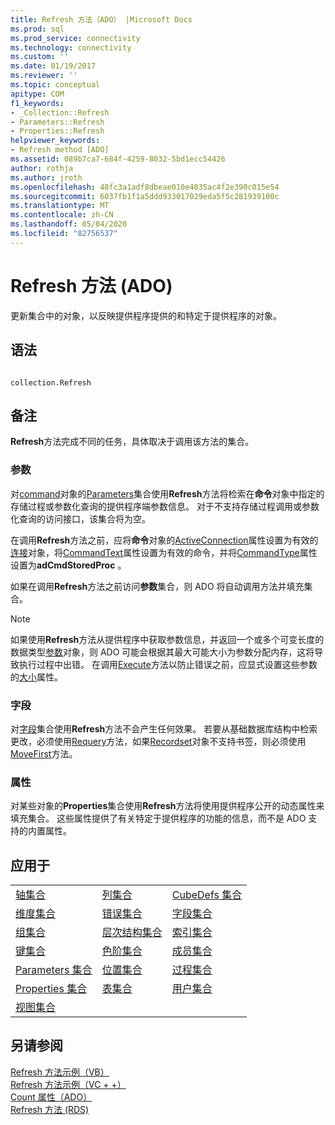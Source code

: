 ```yaml
---
title: Refresh 方法（ADO） |Microsoft Docs
ms.prod: sql
ms.prod_service: connectivity
ms.technology: connectivity
ms.custom: ''
ms.date: 01/19/2017
ms.reviewer: ''
ms.topic: conceptual
apitype: COM
f1_keywords:
- _Collection::Refresh
- Parameters::Refresh
- Properties::Refresh
helpviewer_keywords:
- Refresh method [ADO]
ms.assetid: 089b7ca7-684f-4259-8032-5bd1ecc54426
author: rothja
ms.author: jroth
ms.openlocfilehash: 48fc3a1adf8dbeae010e4035ac4f2e390c015e54
ms.sourcegitcommit: 6037fb1f1a5ddd933017029eda5f5c281939100c
ms.translationtype: MT
ms.contentlocale: zh-CN
ms.lasthandoff: 05/04/2020
ms.locfileid: "82756537"
---
```

# <a name="refresh-method-ado"></a>Refresh 方法 (ADO)
更新集合中的对象，以反映提供程序提供的和特定于提供程序的对象。  
  
## <a name="syntax"></a>语法  
  
```  
  
collection.Refresh  
```  
  
## <a name="remarks"></a>备注  
 **Refresh**方法完成不同的任务，具体取决于调用该方法的集合。  
  
### <a name="parameters"></a>参数  
 对[command](../../../ado/reference/ado-api/command-object-ado.md)对象的[Parameters](../../../ado/reference/ado-api/parameters-collection-ado.md)集合使用**Refresh**方法将检索在**命令**对象中指定的存储过程或参数化查询的提供程序端参数信息。 对于不支持存储过程调用或参数化查询的访问接口，该集合将为空。  
  
 在调用**Refresh**方法之前，应将**命令**对象的[ActiveConnection](../../../ado/reference/ado-api/activeconnection-property-ado.md)属性设置为有效的[连接](../../../ado/reference/ado-api/connection-object-ado.md)对象，将[CommandText](../../../ado/reference/ado-api/commandtext-property-ado.md)属性设置为有效的命令，并将[CommandType](../../../ado/reference/ado-api/commandtype-property-ado.md)属性设置为**adCmdStoredProc** 。  
  
 如果在调用**Refresh**方法之前访问**参数**集合，则 ADO 将自动调用方法并填充集合。  
  
> [!NOTE]
>  如果使用**Refresh**方法从提供程序中获取参数信息，并返回一个或多个可变长度的数据类型[参数](../../../ado/reference/ado-api/parameter-object.md)对象，则 ADO 可能会根据其最大可能大小为参数分配内存，这将导致执行过程中出错。 在调用[Execute](../../../ado/reference/ado-api/execute-method-ado-command.md)方法以防止错误之前，应显式设置这些参数的[大小](../../../ado/reference/ado-api/size-property-ado-parameter.md)属性。  
  
### <a name="fields"></a>字段  
 对[字段](../../../ado/reference/ado-api/fields-collection-ado.md)集合使用**Refresh**方法不会产生任何效果。 若要从基础数据库结构中检索更改，必须使用[Requery](../../../ado/reference/ado-api/requery-method.md)方法，如果[Recordset](../../../ado/reference/ado-api/recordset-object-ado.md)对象不支持书签，则必须使用[MoveFirst](../../../ado/reference/ado-api/movefirst-movelast-movenext-and-moveprevious-methods-ado.md)方法。  
  
### <a name="properties"></a>属性  
 对某些对象的**Properties**集合使用**Refresh**方法将使用提供程序公开的动态属性来填充集合。 这些属性提供了有关特定于提供程序的功能的信息，而不是 ADO 支持的内置属性。  
  
## <a name="applies-to"></a>应用于  
  
||||  
|-|-|-|  
|[轴集合](../../../ado/reference/ado-md-api/axes-collection-ado-md.md)|[列集合](../../../ado/reference/adox-api/columns-collection-adox.md)|[CubeDefs 集合](../../../ado/reference/ado-md-api/cubedefs-collection-ado-md.md)|  
|[维度集合](../../../ado/reference/ado-md-api/dimensions-collection-ado-md.md)|[错误集合](../../../ado/reference/ado-api/errors-collection-ado.md)|[字段集合](../../../ado/reference/ado-api/fields-collection-ado.md)|  
|[组集合](../../../ado/reference/adox-api/groups-collection-adox.md)|[层次结构集合](../../../ado/reference/ado-md-api/hierarchies-collection-ado-md.md)|[索引集合](../../../ado/reference/adox-api/indexes-collection-adox.md)|  
|[键集合](../../../ado/reference/adox-api/keys-collection-adox.md)|[色阶集合](../../../ado/reference/ado-md-api/levels-collection-ado-md.md)|[成员集合](../../../ado/reference/ado-md-api/members-collection-ado-md.md)|  
|[Parameters 集合](../../../ado/reference/ado-api/parameters-collection-ado.md)|[位置集合](../../../ado/reference/ado-md-api/positions-collection-ado-md.md)|[过程集合](../../../ado/reference/adox-api/procedures-collection-adox.md)|  
|[Properties 集合](../../../ado/reference/ado-api/properties-collection-ado.md)|[表集合](../../../ado/reference/adox-api/tables-collection-adox.md)|[用户集合](../../../ado/reference/adox-api/users-collection-adox.md)|  
|[视图集合](../../../ado/reference/adox-api/views-collection-adox.md)|||  
  
## <a name="see-also"></a>另请参阅  
 [Refresh 方法示例（VB）](../../../ado/reference/ado-api/refresh-method-example-vb.md)   
 [Refresh 方法示例（VC + +）](../../../ado/reference/ado-api/refresh-method-example-vc.md)   
 [Count 属性（ADO）](../../../ado/reference/ado-api/count-property-ado.md)   
 [Refresh 方法 (RDS)](../../../ado/reference/rds-api/refresh-method-rds.md)

